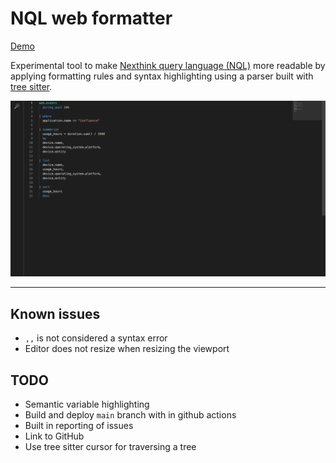# NQL web formatter

[Demo](https://hendrikkao1.github.io/nql-web-formatter/)

Experimental tool to make [Nexthink query language (NQL)](https://docs.nexthink.com/platform/latest/nexthink-query-language-nql) more readable by applying formatting rules and syntax highlighting using a parser built with [tree sitter](https://github.com/tree-sitter/tree-sitter).

![Screenshot of the app](screenshot.png)

---

## Known issues

- `,,` is not considered a syntax error
- Editor does not resize when resizing the viewport

## TODO

- Semantic variable highlighting
- Build and deploy `main` branch with in github actions
- Built in reporting of issues
- Link to GitHub
- Use tree sitter cursor for traversing a tree
